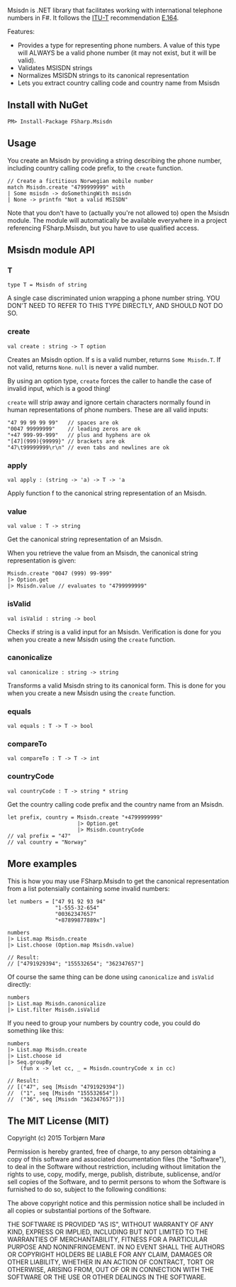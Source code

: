 Msisdn is .NET library that facilitates working with international telephone numbers in F#. It follows the [ITU-T](http://en.wikipedia.org/wiki/ITU-T) recommendation [E.164](http://en.wikipedia.org/wiki/E.164).

Features:

* Provides a type for representing phone numbers. A value of this type will ALWAYS be a valid phone number (it may not exist, but it will be valid).
* Validates MSISDN strings
* Normalizes MSISDN strings to its canonical representation
* Lets you extract country calling code and country name from Msisdn

## Install with NuGet

    PM> Install-Package FSharp.Msisdn

## Usage

You create an Msisdn by providing a string describing the phone number, including country calling code prefix, to the `create` function.

	// Create a fictitious Norwegian mobile number
    match Msisdn.create "4799999999" with
    | Some msisdn -> doSomethingWith msisdn
    | None -> printfn "Not a valid MSISDN"

Note that you don't have to (actually you're not allowed to) open the Msisdn module. The module will automatically be available everywhere in a project referencing FSharp.Msisdn, but you have to use qualified access.

## Msisdn module API

### T

	type T = Msisdn of string

A single case discriminated union wrapping a phone number string. YOU DON'T NEED TO REFER TO THIS TYPE DIRECTLY, AND SHOULD NOT DO SO.

### create

    val create : string -> T option

Creates an Msisdn option. If s is a valid number, returns `Some Msisdn.T`. If not valid, returns `None`. `null` is never a valid number.

By using an option type, `create` forces the caller to handle the case of invalid input, which is a good thing!

`create` will strip away and ignore certain characters normally found in human representations of phone numbers. These are all valid inputs:

    "47 99 99 99 99"   // spaces are ok
    "0047 99999999"    // leading zeros are ok
    "+47 999-99-999"   // plus and hyphens are ok
    "[47](999){99999}" // brackets are ok
    "47\t99999999\r\n" // even tabs and newlines are ok

### apply

    val apply : (string -> 'a) -> T -> 'a

Apply function f to the canonical string representation of an Msisdn.

### value

    val value : T -> string

Get the canonical string representation of an Msisdn.

When you retrieve the value from an Msisdn, the canonical string representation is given:

    Msisdn.create "0047 (999) 99-999"
    |> Option.get
    |> Msisdn.value // evaluates to "4799999999"

### isValid

    val isValid : string -> bool

Checks if string is a valid input for an Msisdn.
Verification is done for you when you create
a new Msisdn using the `create` function.

### canonicalize

    val canonicalize : string -> string

Transforms a valid Msisdn string to its canonical form.
This is done for you when you create a new Msisdn using
the `create` function.

### equals

    val equals : T -> T -> bool

### compareTo

    val compareTo : T -> T -> int

### countryCode

    val countryCode : T -> string * string

Get the country calling code prefix and the country name
from an Msisdn.

    let prefix, country = Msisdn.create "+4799999999"
                          |> Option.get
                          |> Msisdn.countryCode
    // val prefix = "47"
    // val country = "Norway"

## More examples

This is how you may use FSharp.Msisdn to get the canonical representation from a list potensially containing some invalid numbers:

    let numbers = ["47 91 92 93 94"
                   "1-555-32-654"
                   "00362347657"
                   "+87899877889x"]
    
    numbers
    |> List.map Msisdn.create
    |> List.choose (Option.map Msisdn.value)

    // Result:
    // ["4791929394"; "155532654"; "362347657"]

Of course the same thing can be done using `canonicalize` and `isValid` directly:

    numbers
    |> List.map Msisdn.canonicalize
    |> List.filter Msisdn.isValid

If you need to group your numbers by country code, you could do something like this:

    numbers
    |> List.map Msisdn.create
    |> List.choose id
    |> Seq.groupBy 
        (fun x -> let cc, _ = Msisdn.countryCode x in cc)
    
    // Result:
    // [("47", seq [Msisdn "4791929394"])
    //  ("1", seq [Msisdn "155532654"])
    //  ("36", seq [Msisdn "362347657"])]


## The MIT License (MIT)

Copyright (c) 2015 Torbjørn Marø

Permission is hereby granted, free of charge, to any person obtaining a copy
of this software and associated documentation files (the "Software"), to deal
in the Software without restriction, including without limitation the rights
to use, copy, modify, merge, publish, distribute, sublicense, and/or sell
copies of the Software, and to permit persons to whom the Software is
furnished to do so, subject to the following conditions:

The above copyright notice and this permission notice shall be included in
all copies or substantial portions of the Software.

THE SOFTWARE IS PROVIDED "AS IS", WITHOUT WARRANTY OF ANY KIND, EXPRESS OR
IMPLIED, INCLUDING BUT NOT LIMITED TO THE WARRANTIES OF MERCHANTABILITY,
FITNESS FOR A PARTICULAR PURPOSE AND NONINFRINGEMENT. IN NO EVENT SHALL THE
AUTHORS OR COPYRIGHT HOLDERS BE LIABLE FOR ANY CLAIM, DAMAGES OR OTHER
LIABILITY, WHETHER IN AN ACTION OF CONTRACT, TORT OR OTHERWISE, ARISING FROM,
OUT OF OR IN CONNECTION WITH THE SOFTWARE OR THE USE OR OTHER DEALINGS IN
THE SOFTWARE.